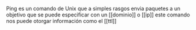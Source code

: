 Ping es un comando de Unix que a simples rasgos envia paquetes a un objetivo que se puede especificar con un [[dominio]] o [[ip]] este comando nos puede otorgar información como el [[ttl]]